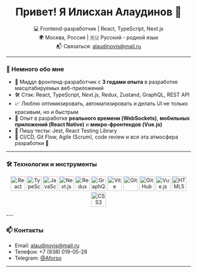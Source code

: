 <h1 align="center">Привет! Я Илисхан Алаудинов 👋</h1>

<p align="center">
  💻 Frontend-разработчик | React, TypeScript, Next.js <br>
  🌍 Москва, Россия | 🇷🇺 Русский - родной язык <br>
  📬 Связаться: <a href="mailto:alaudinovis@mail.ru">alaudinovis@mail.ru</a>
</p>

---

### 🧠 Немного обо мне

- 🎯 Миддл фронтенд-разработчик с **3 годами опыта** в разработке масштабируемых веб-приложений
- 🛠 Стэк: React, TypeScript, Next.js, Redux, Zustand, GraphQL, REST API
- 📈 Люблю оптимизировать, автоматизировать и делать UI не только красивым, но и быстрым
- 🧩 Опыт в разработке **реального времени (WebSockets)**, **мобильных приложений (React Native)** и **микро-фронтендов (Vue.js)**
- 🧪 Пишу тесты: Jest, React Testing Library
- 🧰 CI/CD, Git Flow, Agile (Scrum), code review и вся эта атмосфера разработки 🧘

---

### 🛠️ Технологии и инструменты

<p align="center">
  <img src="https://cdn.jsdelivr.net/gh/devicons/devicon/icons/react/react-original.svg" height="40" alt="React" title="React"/>
  <img src="https://cdn.jsdelivr.net/gh/devicons/devicon/icons/typescript/typescript-original.svg" height="40" alt="TypeScript" title="TypeScript"/>
  <img src="https://cdn.jsdelivr.net/gh/devicons/devicon/icons/javascript/javascript-original.svg" height="40" alt="JavaScript" title="JavaScript"/>
  <img src="https://cdn.jsdelivr.net/gh/devicons/devicon/icons/nextjs/nextjs-original-wordmark.svg" height="40" alt="Next.js" title="Next.js"/>
  <img src="https://cdn.jsdelivr.net/gh/devicons/devicon/icons/redux/redux-original.svg" height="40" alt="Redux" title="Redux"/>
  <img src="https://cdn.jsdelivr.net/gh/devicons/devicon/icons/graphql/graphql-plain.svg" height="40" alt="GraphQL" title="GraphQL"/>
  <img src="https://cdn.jsdelivr.net/gh/devicons/devicon/icons/vite/vite-original.svg" height="40" alt="Vite" title="Vite"/>
  <img src="https://cdn.jsdelivr.net/gh/devicons/devicon/icons/git/git-original.svg" height="40" alt="Git" title="Git"/>
  <img src="https://cdn.jsdelivr.net/gh/devicons/devicon/icons/github/github-original.svg" height="40" alt="GitHub" title="GitHub"/>
  <img src="https://cdn.jsdelivr.net/gh/devicons/devicon/icons/vuejs/vuejs-original.svg" height="40" alt="Vue.js" title="Vue.js"/>
  <img src="https://cdn.jsdelivr.net/gh/devicons/devicon/icons/html5/html5-original.svg" height="40" alt="HTML5" title="HTML5"/>
  <img src="https://cdn.jsdelivr.net/gh/devicons/devicon/icons/css3/css3-original.svg" height="40" alt="CSS3" title="CSS3"/>
</p>
---

### 📫 Контакты

- Email: [alaudinovis@mail.ru](mailto:alaudinovis@mail.ru)  
- Телефон: +7 (938) 019-05-28  
- Telegram: [@Aforso](https://t.me/Aforso)

---
